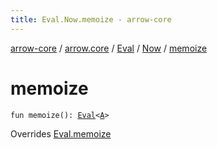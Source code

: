 ```yaml
---
title: Eval.Now.memoize - arrow-core
---
```


[arrow-core](../../../index.html) / [arrow.core](../../index.html) / [Eval](../index.html) / [Now](index.html) / [memoize](./memoize.html)

# memoize

`fun memoize(): `[`Eval`](../index.html)`<`[`A`](index.html#A)`>`

Overrides [Eval.memoize](../memoize.html)

